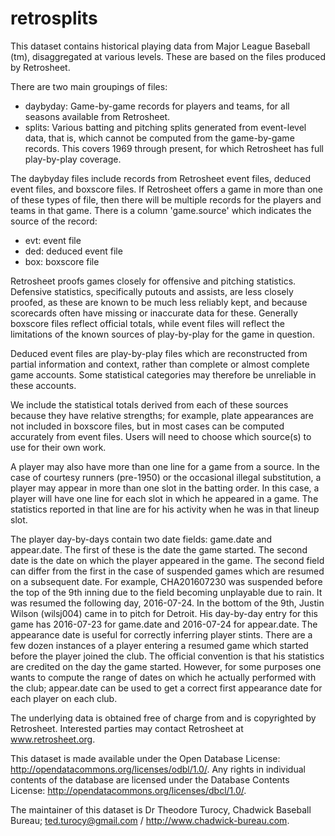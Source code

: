# retrosplits

This dataset contains historical playing data from Major League Baseball (tm),
disaggregated at various levels.  These are based on the files
produced by Retrosheet. 

There are two main groupings of files:
* daybyday: Game-by-game records for players and teams, for all seasons
  available from Retrosheet.
* splits: Various batting and pitching splits generated from event-level
  data, that is, which cannot be computed from the game-by-game records.
  This covers 1969 through present, for which Retrosheet has full
  play-by-play coverage.

The daybyday files include records from Retrosheet event files,
deduced event files, and boxscore files.  If Retrosheet offers a game
in more than one of these types of file, then there will be multiple
records for the players and teams in that game.  There is a column
'game.source' which indicates the source of the record:
* evt: event file
* ded: deduced event file
* box: boxscore file

Retrosheet proofs games closely for offensive and pitching statistics.
Defensive statistics, specifically putouts and assists, are less
closely proofed, as these are known to be much less reliably kept, and
because scorecards often have missing or inaccurate data for these.
Generally boxscore files reflect official totals, while event files
will reflect the limitations of the known sources of play-by-play for
the game in question.

Deduced event files are play-by-play files which are reconstructed
from partial information and context, rather than complete or almost
complete game accounts.  Some statistical categories may therefore be
unreliable in these accounts.

We include the statistical totals derived from each of these sources
because they have relative strengths; for example, plate appearances
are not included in boxscore files, but in most cases can be computed
accurately from event files.  Users will need to choose which
source(s) to use for their own work.

A player may also have more than one line for a game from a source.
In the case of courtesy runners (pre-1950) or the occasional
illegal substitution, a player may appear in more than one slot
in the batting order.  In this case, a player will have one line
for each slot in which he appeared in a game.  The statistics
reported in that line are for his activity when he was in that
lineup slot.

The player day-by-days contain two date fields: game.date and appear.date.
The first of these is the date the game started.  The second date
is the date on which the player appeared in the game.
The second field can differ from the first in the case of suspended
games which are resumed on a subsequent date.
For example, CHA201607230 was suspended before the top of the 9th
inning due to the field becoming unplayable due to rain.
It was resumed the following day, 2016-07-24.  In the bottom of
the 9th, Justin Wilson (wilsj004) came in to pitch for Detroit.
His day-by-day entry for this game has 2016-07-23 for game.date and
2016-07-24 for appear.date.
The appearance date is useful for correctly inferring player
stints.  There are a few dozen instances of a player entering a
resumed game which started before the player joined the club.
The official convention is that his statistics are credited on the
day the game started.
However, for some purposes one wants to compute the range of dates
on which he actually performed with the club; appear.date can
be used to get a correct first appearance date for each player on
each club.

The underlying data is obtained free of charge from and is copyrighted
by Retrosheet.  Interested parties may contact Retrosheet at
www.retrosheet.org.

This dataset is made available under the Open Database License:
http://opendatacommons.org/licenses/odbl/1.0/. Any rights in
individual contents of the database are licensed under the Database
Contents License: http://opendatacommons.org/licenses/dbcl/1.0/.

The maintainer of this dataset is Dr Theodore Turocy, Chadwick
Baseball Bureau; ted.turocy@gmail.com / http://www.chadwick-bureau.com.
